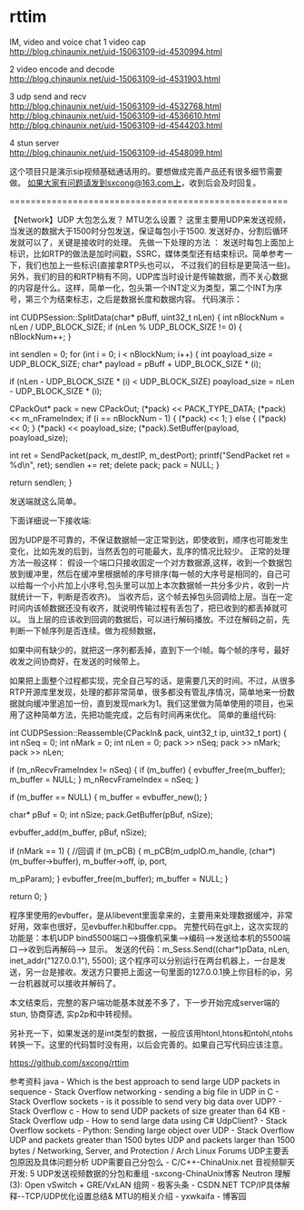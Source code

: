 rttim
=====

IM, video and voice chat
1 video cap<br>
http://blog.chinaunix.net/uid-15063109-id-4530994.html

2 video encode and decode <br>
http://blog.chinaunix.net/uid-15063109-id-4531903.html


3 udp send and recv <br>
http://blog.chinaunix.net/uid-15063109-id-4532768.html<br>
http://blog.chinaunix.net/uid-15063109-id-4536610.html<br>
http://blog.chinaunix.net/uid-15063109-id-4544203.html

4 stun server<br>
http://blog.chinaunix.net/uid-15063109-id-4548099.html

这个项目只是演示sip视频基础通话用的。要想做成完善产品还有很多细节需要做。
如果大家有问题请发到sxcong@163.com上，收到后会及时回复。


=====================================================

【Network】UDP 大包怎么发？ MTU怎么设置？
      这里主要用UDP来发送视频，当发送的数据大于1500时分包发送，保证每包小于1500.
发送好办，分割后循环发就可以了，关键是接收时的处理。
先做一下处理的方法 ：
发送时每包上面加上标识，比如RTP的做法是加时间戳，SSRC，媒体类型还有结束标识。简单参考一下，我们也加上一些标识(直接拿RTP头也可以， 不过我们的目标是更简洁一些)。另外，我们的目的和RTP稍有不同，UDP库当时设计是传输数据，而不关心数据的内容是什么。这样，简单一化，包头第一个INT定义为类型，第二个INT为序号，第三个为结束标志，之后是数据长度和数据内容。
代码演示：

int CUDPSession::SplitData(char* pBuff, uint32_t nLen)
{
int nBlockNum = nLen / UDP_BLOCK_SIZE;
if (nLen % UDP_BLOCK_SIZE != 0)
{
nBlockNum++;
}


int sendlen = 0;
for (int i = 0; i < nBlockNum; i++)
{
int poayload_size = UDP_BLOCK_SIZE;
char* payload = pBuff + UDP_BLOCK_SIZE * (i);


if (nLen - UDP_BLOCK_SIZE * (i) < UDP_BLOCK_SIZE)
poayload_size = nLen - UDP_BLOCK_SIZE * (i);


CPackOut* pack = new CPackOut;
(*pack) << PACK_TYPE_DATA;
(*pack) << m_nFrameIndex;
if (i == nBlockNum - 1)
{
(*pack) << 1;
}
else
{
(*pack) << 0;
}
(*pack) << poayload_size;
(*pack).SetBuffer(payload, poayload_size);

int ret = SendPacket(pack, m_destIP, m_destPort);
printf("SendPacket ret = %d\n", ret);
sendlen += ret;
delete pack;
pack = NULL;
}

return sendlen;
}


发送端就这么简单。


下面详细说一下接收端:


因为UDP是不可靠的，不保证数据帧一定正常到达，即使收到，顺序也可能发生变化，比如先发的后到，当然丢包的可能最大，乱序的情况比较少。
正常的处理方法一般这样：
假设一个端口只接收固定一个对方数据源,这样，收到一个数据包放到缓冲里，然后在缓冲里根据帧的序号排序(每一帧的大序号是相同的，自己可以给每一个小片加上小序号,包头里可以加上本次数据帧一共分多少片，收到一片就统计一下，判断是否收齐)。 当收齐后，这个帧去掉包头回调给上层。当在一定时间内该帧数据还没有收齐，就说明传输过程有丢包了，把已收到的都丢掉就可以。 
当上层的应该收到回调的数据后，可以进行解码播放。不过在解码之前，先判断一下帧序列是否连续。做为视频数据，

如果中间有缺少的，就把这一序列都丢掉，直到下一个I帧。每个帧的序号，最好收发之间协商好，在发送的时候带上。


如果把上面整个过程都实现，完全自己写的话，是需要几天的时间。不过，从很多RTP开源库里发现，处理的都非常简单，很多都没有管乱序情况，简单地来一份数据就向缓冲里追加一份，直到发现mark为1。我们这里做为简单使用的项目，也采用了这种简单方法，先把功能完成，之后有时间再来优化。
简单的重组代码:

int CUDPSession::Reassemble(CPackIn& pack, uint32_t ip, uint32_t port)
{
int nSeq = 0;
int nMark = 0;
int nLen = 0;
pack >> nSeq;
pack >> nMark;
pack >> nLen;


if (m_nRecvFrameIndex != nSeq)
{
if (m_buffer)
{
evbuffer_free(m_buffer);
m_buffer = NULL;
}
m_nRecvFrameIndex = nSeq;
}


if (m_buffer == NULL)
{
m_buffer = evbuffer_new();
}

char* pBuf = 0;
int   nSize;
pack.GetBuffer(pBuf, nSize);


evbuffer_add(m_buffer, pBuf, nSize);


if (nMark == 1)
{
//回调
if (m_pCB)
{
m_pCB(m_udpIO.m_handle, (char*)(m_buffer->buffer), m_buffer->off, ip, port, 


m_pParam);
}
evbuffer_free(m_buffer);
m_buffer = NULL;
}


return 0;
}

程序里使用的evbuffer，是从libevent里面拿来的，主要用来处理数据缓冲，非常好用，效率也很好，见evbuffer.h和buffer.cpp。
完整代码在git上，这次实现的功能是：本机UDP bind5500端口-->摄像机采集-->编码-->发送给本机的5500端口-->收到后再解码--> 显示。
发送的代码：m_Sess.Send((char*)pData, nLen, inet_addr("127.0.0.1"), 5500);
这个程序可以分别运行在两台机器上，一台是发送，另一台是接收。发送方只要把上面这一句里面的127.0.0.1换上你目标的ip，另一台机器就可以接收并解码了。

本文结束后，完整的客户端功能基本就差不多了，下一步开始完成server端的stun, 协商穿透, 实p2p和中转视频。

另补充一下，如果发送的是int类型的数据，一般应该用htonl,htons和ntohl,ntohs转换一下。这里的代码暂时没有用，以后会完善的。如果自己写代码应该注意。

https://github.com/sxcong/rttim
 
参考资料
java - Which is the best approach to send large UDP packets in sequence - Stack Overflow
networking - sending a big file in UDP in C - Stack Overflow
sockets - is it possible to send very big data over UDP? - Stack Overflow
c - How to send UDP packets of size greater than 64 KB - Stack Overflow
udp - How to send large data using C# UdpClient? - Stack Overflow
sockets - Python: Sending large object over UDP - Stack Overflow
UDP and packets greater than 1500 bytes
UDP and packets larger than 1500 bytes / Networking, Server, and Protection / Arch Linux Forums
UDP主要丢包原因及具体问题分析
UDP需要自己分包么 - C/C++-ChinaUnix.net
音视频聊天开发: 5 UDP发送视频数据的分包和重组 -sxcong-ChinaUnix博客
Neutron 理解 (3): Open vSwitch + GRE/VxLAN 组网 - 极客头条 - CSDN.NET
TCP/IP具体解释--TCP/UDP优化设置总结&amp; MTU的相关介绍 - yxwkaifa - 博客园
